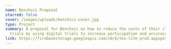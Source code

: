 ```yaml
---
name: Benchsci Proposal
starred: false
cover: /images/uploads/benchsci-cover.jpg
type: Project
summary: A proposal for Benchsci on how to reduce the costs of their clinical
  trials by using digital trials to increase participation and accuracy.
link: https://firebasestorage.googleapis.com/v0/b/tks-life-prod.appspot.com/o/items%2FZgZ0ApAbZ9hjpzEwK5ERnmAj99m2%2FBenchsci%20x%20Biomatrix.pdf?alt=media&token=85935130-c70c-4bd2-98e9-2d799cff021e
---
```

